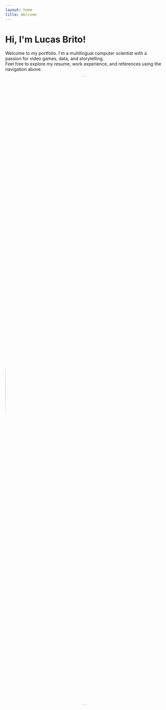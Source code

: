 ```yaml
---
layout: home
title: Welcome
---
```

# Hi, I'm Lucas Brito!

Welcome to my portfolio. I'm a multilingual computer scientist with a passion for video games, data, and storytelling.  
Feel free to explore my resume, work experience, and references using the navigation above.

<p align="center">
  <img src="/theperfectphotodoesntexist.jpg" alt="Lucas Brito" width="2000" style="border-radius: 50%;"/>
</p>

